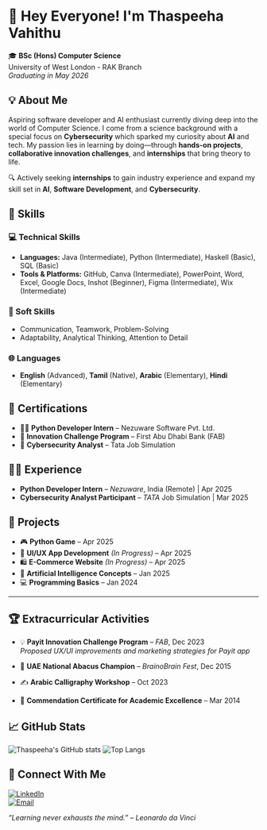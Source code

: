 # 👋 Hey Everyone! I'm Thaspeeha Vahithu

🎓 **BSc (Hons) Computer Science**  
University of West London - RAK Branch  
_Graduating in May 2026_



## 💡 About Me
Aspiring software developer and AI enthusiast currently diving deep into the world of Computer Science. I come from a science background with a special focus on **Cybersecurity** which sparked my curiosity about **AI** and tech. My passion lies in learning by doing—through **hands-on projects**, **collaborative innovation challenges**, and **internships** that bring theory to life.

🔍 Actively seeking **internships** to gain industry experience and expand my skill set in **AI**, **Software Development**, and **Cybersecurity**.



## 🧠 Skills

### 💻 Technical Skills
- **Languages:** Java (Intermediate), Python (Intermediate), Haskell (Basic), SQL (Basic)
- **Tools & Platforms:** GitHub, Canva (Intermediate), PowerPoint, Word, Excel, Google Docs, Inshot (Beginner), Figma (Intermediate), Wix (Intermediate)

### 🌟 Soft Skills
- Communication, Teamwork, Problem-Solving  
- Adaptability, Analytical Thinking, Attention to Detail

### 🌐 Languages
- **English** (Advanced), **Tamil** (Native), **Arabic** (Elementary), **Hindi** (Elementary)



## 🏅 Certifications
- 👩‍💻 **Python Developer Intern** – Nezuware Software Pvt. Ltd.
- 🚀 **Innovation Challenge Program** – First Abu Dhabi Bank (FAB)
- 🔐 **Cybersecurity Analyst** – Tata Job Simulation



## 🧑‍💼 Experience
- **Python Developer Intern** – *Nezuware*, India (Remote) | Apr 2025  
- **Cybersecurity Analyst Participant** – *TATA* Job Simulation | Mar 2025



## 🚀 Projects
- 🎮 **Python Game** – Apr 2025  
- 📱 **UI/UX App Development** *(In Progress)* – Apr 2025  
- 🛍️ **E-Commerce Website** *(In Progress)* – Apr 2025  
- 🤖 **Artificial Intelligence Concepts** – Jan 2025  
- 💻 **Programming Basics** – Jan 2024  

---

## 🏆 Extracurricular Activities
- 💡 **Payit Innovation Challenge Program** – *FAB*, Dec 2023  
  _Proposed UX/UI improvements and marketing strategies for Payit app_

- 🧠 **UAE National Abacus Champion** – *BrainoBrain Fest*, Dec 2015  
- ✍️ **Arabic Calligraphy Workshop** – Oct 2023  
- 📜 **Commendation Certificate for Academic Excellence** – Mar 2014



## 📈 GitHub Stats
![Thaspeeha's GitHub stats](https://github-readme-stats.vercel.app/api?username=Thaspeeha&show_icons=true&theme=default)
![Top Langs](https://github-readme-stats.vercel.app/api/top-langs/?username=Thaspeeha&layout=compact)



## 🔗 Connect With Me
[![LinkedIn](https://img.shields.io/badge/LinkedIn-blue?style=for-the-badge&logo=linkedin)](https://www.linkedin.com/in/thaspeeha-vahithu-a139b627a/)  
[![Email](https://img.shields.io/badge/Email-me-blue?style=for-the-badge&logo=gmail)](mailto:vahithuthaspeeha@gmail.com)



_“Learning never exhausts the mind.” – Leonardo da Vinci_


